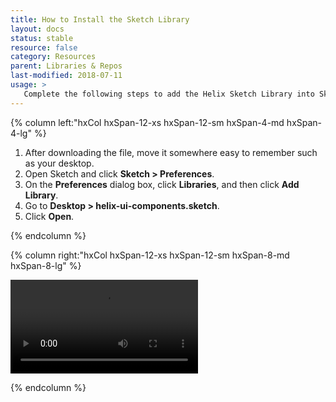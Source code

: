 ```yaml
---
title: How to Install the Sketch Library
layout: docs
status: stable
resource: false
category: Resources
parent: Libraries & Repos
last-modified: 2018-07-11
usage: >
   Complete the following steps to add the Helix Sketch Library into Sketch.
---
```


<section class="static-section" markdown="1">
<div class="hxRow" markdown="1">

{% column left:"hxCol hxSpan-12-xs hxSpan-12-sm hxSpan-4-md hxSpan-4-lg" %}

1. After downloading the file, move it somewhere easy to remember such as your desktop.
2. Open Sketch and click **Sketch > Preferences**.
3. On the **Preferences** dialog box, click **Libraries**, and then click **Add Library**.
4. Go to **Desktop > helix-ui-components.sketch**.
5. Click **Open**.


{% endcolumn %}

{% column right:"hxCol hxSpan-12-xs hxSpan-12-sm hxSpan-8-md hxSpan-8-lg" %}

<video controls loop autoplay>
  {%comment%}<source src="{{site.url}}/assets/images/install-sketch-library/Install-library.mp4" type="video/mp4" codecs="avc1.42E01E, mp4a.40.2">{%endcomment%}
  <source src="{{site.url}}/assets/images/install-sketch-library/Install-library.webm" type="video/webm" codecs="vp8, vorbis">
  Your browser does not support HTML5 video.
</video>

{% endcolumn %}

</div>
</section>
